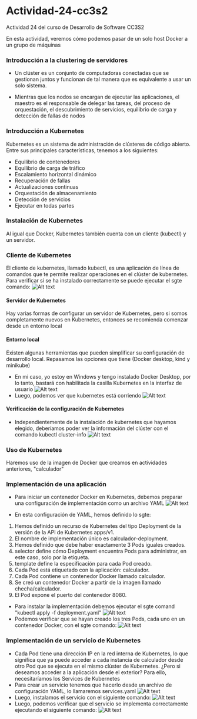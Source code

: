 # Actividad-24-cc3s2
Actividad 24 del curso de Desarrollo de Software CC3S2

En esta actividad, veremos cómo podemos pasar de un solo host Docker a un grupo de máquinas
### Introducción a la clustering de servidores
- Un clúster es un conjunto de computadoras conectadas que se gestionan juntos y funcionan de tal manera que es equivalente a usar un solo sistema.

- Mientras que los nodos se encargan de ejecutar las aplicaciones, el maestro es el responsable de delegar las tareas, del proceso de orquestación, el descubrimiento de servicios, equilibrio de carga y detección de fallas de nodos

### Introducción a Kubernetes
Kubernetes es un sistema de administración de clústeres de código abierto. Entre sus principales características, tenemos a los siguientes:
- Equilibrio de contenedores
- Equilibrio de carga de tráfico
- Escalamiento horizontal dinámico
- Recuperación de fallas
- Actualizaciones continuas
- Orquestación de almacenamiento
- Detección de servicios
- Ejecutar en todas partes

 ### Instalación de Kubernetes
 Al igual que Docker, Kubernetes también cuenta con un cliente (kubectl) y un servidor.
 
 ### Cliente de Kubernetes
 El cliente de kubernetes, llamado kubectl, es una aplicación de línea de comandos que te permite realizar operaciones en el clúster de kubernetes.
 Para verificar si se ha instalado correctamente se puede ejecutar el sgte comando:
 ![Alt text](https://raw.githubusercontent.com/ricardoolivaresventura/Actividad-24-cc3s2/main/kubernetes-version.PNG "")
 
#### Servidor de Kubernetes
Hay varias formas de configurar un servidor de Kubernetes, pero si somos completamente nuevos en Kubernetes, entonces se recomienda comenzar desde un entorno local

#### Entorno local
Existen algunas herramientas que pueden simplificar su configuración de desarrollo local. Repasamos las opciones que tiene (Docker desktop, kind y minikube)

- En mi caso, yo estoy en Windows y tengo instalado Docker Desktop, por lo tanto, bastará con habilitada la casilla Kubernetes en la interfaz de usuario
 ![Alt text](https://raw.githubusercontent.com/ricardoolivaresventura/Actividad-24-cc3s2/main/enable-kubernetes.PNG "")
- Luego, podemos ver que kubernetes está corriendo
 ![Alt text](https://raw.githubusercontent.com/ricardoolivaresventura/Actividad-24-cc3s2/main/kubernetes-running.PNG "")
 
 #### Verificación de la configuración de Kubernetes
- Independientemente de la instalación de kubernetes que hayamos elegido, deberíamos poder ver la información del clúster con el comando kubectl cluster-info
![Alt text](https://raw.githubusercontent.com/ricardoolivaresventura/Actividad-24-cc3s2/main/kubernetes-running-2.PNG "")
 
### Uso de Kubernetes
Haremos uso de la imagen de Docker que creamos en actividades anteriores, "calculador"
 
### Implementación de una aplicación
- Para iniciar un contenedor Docker en Kubernetes, debemos preparar una configuración de implementación como un archivo YAML
![Alt text](https://raw.githubusercontent.com/ricardoolivaresventura/Actividad-24-cc3s2/main/deployment2.PNG "")

- En esta configuración de YAML, hemos definido lo sgte:
1. Hemos definido un recurso de Kubernetes del tipo Deployment de la versión de la API de
Kubernetes apps/v1.
2. El nombre de implementación único es calculador-deployment.
3. Hemos definido que debe haber exactamente 3 Pods iguales creados.
4. selector define cómo Deployment encuentra Pods para administrar, en este caso, solo por la
etiqueta.
5. template define la especificación para cada Pod creado.
6. Cada Pod está etiquetado con la aplicación: calculador.
7. Cada Pod contiene un contenedor Docker llamado calculador.
8. Se creó un contenedor Docker a partir de la imagen llamado checha/calculador.
9. El Pod expone el puerto del contenedor 8080.

- Para instalar la implementación debemos ejecutar el sgte comand "kubectl apply -f deployment.yaml"
![Alt text](https://raw.githubusercontent.com/ricardoolivaresventura/Actividad-24-cc3s2/main/install-deployment.PNG "")
- Podemos verificar que se hayan creado los tres Pods, cada uno en un contenedor Docker, con el sgte comando:
![Alt text](https://raw.githubusercontent.com/ricardoolivaresventura/Actividad-24-cc3s2/main/get-pods.PNG "")

### Implementación de un servicio de Kubernetes
- Cada Pod tiene una dirección IP en la red interna de Kubernetes, lo que significa que ya puede acceder a cada instancia de calculador desde otro Pod que se ejecuta en el mismo clúster de Kubernetes. ¿Pero si deseamos acceder a la aplicación desde el exterior? Para ello, necesitaríamos los Services de Kubernetes
- Para crear un servicio tenemos que hacerlo desde un archivo de configuración YAML, lo llamaremos services.yaml
![Alt text](https://raw.githubusercontent.com/ricardoolivaresventura/Actividad-24-cc3s2/main/serviceYAML.PNG "")
- Luego, instalamos el servicio con el siguiente comando:
![Alt text](https://raw.githubusercontent.com/ricardoolivaresventura/Actividad-24-cc3s2/main/install-service.PNG "")
- Luego, podemos verificar que el servicio se implementa correctamente ejecutando el siguiente comando:
![Alt text](https://raw.githubusercontent.com/ricardoolivaresventura/Actividad-24-cc3s2/main/get-service.PNG "")

